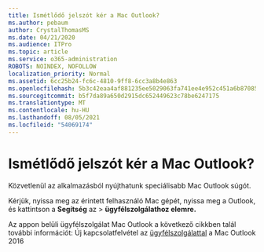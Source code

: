 ```yaml
---
title: Ismétlődő jelszót kér a Mac Outlook?
ms.author: pebaum
author: CrystalThomasMS
ms.date: 04/21/2020
ms.audience: ITPro
ms.topic: article
ms.service: o365-administration
ROBOTS: NOINDEX, NOFOLLOW
localization_priority: Normal
ms.assetid: 6cc25b24-fc6c-4810-9ff8-6cc3a8b4e863
ms.openlocfilehash: 5b3c42eaa4af881235ee5029063fa741ee4e952c451a6b87085f2294d2cd3f71
ms.sourcegitcommit: b5f7da89a650d2915dc652449623c78be6247175
ms.translationtype: MT
ms.contentlocale: hu-HU
ms.lasthandoff: 08/05/2021
ms.locfileid: "54069174"
---
```

# <a name="experiencing-repeated-password-prompts-in-outlook-for-mac"></a>Ismétlődő jelszót kér a Mac Outlook?

Közvetlenül az alkalmazásból nyújthatunk speciálisabb Mac Outlook súgót.
  
Kérjük, nyissa meg az érintett felhasználó Mac gépét, nyissa meg a Outlook, és kattintson a **Segítség** az \> **ügyfélszolgálathoz elemre.**
  
Az appon belüli ügyfélszolgálat Mac Outlook a következő cikkben talál további információt: Új kapcsolatfelvétel az [ügyfélszolgálattal](https://answers.microsoft.com/msoffice/forum/msoffice_outlook-mso_mac-mso_mac2016/new-contact-support-feature-in-outlook-2016-for/d4fc21c4-25e2-4e10-b943-1fba6542b517) a Mac Outlook 2016
  

